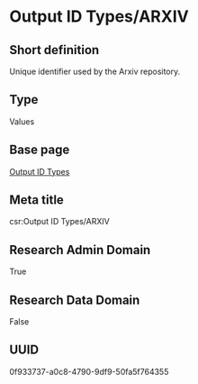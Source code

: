 # Output ID Types/ARXIV
## Short definition
Unique identifier used by the Arxiv repository.
## Type
Values
## Base page
[Output ID Types](https://github.com/EuroCRIS/CASRAI-Dictionairies/blob/main/Objects/Output%20ID%20Types.md)
## Meta title
csr:Output ID Types/ARXIV
## Research Admin Domain
True
## Research Data Domain
False
## UUID
0f933737-a0c8-4790-9df9-50fa5f764355
